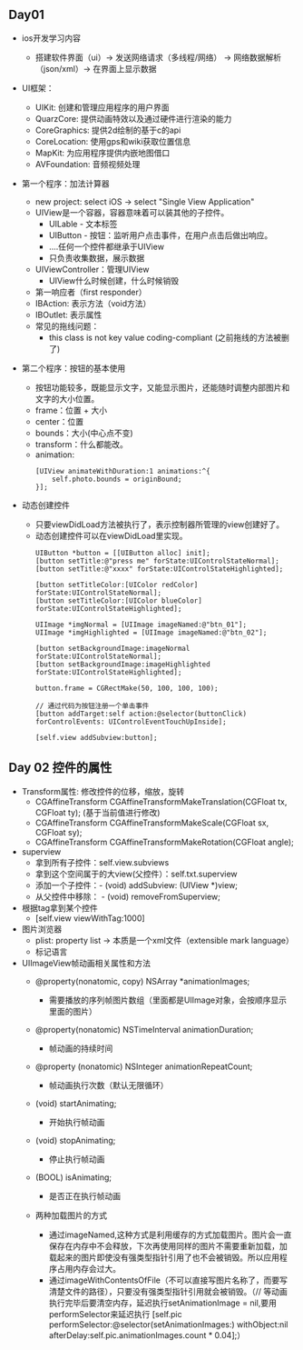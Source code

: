 ## Day01
- ios开发学习内容
    - 搭建软件界面（ui）-> 发送网络请求（多线程/网络） -> 网络数据解析（json/xml）-> 在界面上显示数据
- UI框架：
    - UIKit: 创建和管理应用程序的用户界面
    - QuarzCore: 提供动画特效以及通过硬件进行渲染的能力
    - CoreGraphics: 提供2d绘制的基于c的api
    - CoreLocation: 使用gps和wiki获取位置信息
    - MapKit: 为应用程序提供内嵌地图借口
    - AVFoundation: 音频视频处理

- 第一个程序：加法计算器
    - new project: select iOS -> select "Single View Application"
    - UIView是一个容器，容器意味着可以装其他的子控件。
        - UILable - 文本标签
        - UIButton - 按钮：监听用户点击事件，在用户点击后做出响应。
        - ....任何一个控件都继承于UIView
        - 只负责收集数据，展示数据
    - UIViewController：管理UIView
        - UIView什么时候创建，什么时候销毁
    - 第一响应者（first responder）
    - IBAction: 表示方法（void方法）
    - IBOutlet: 表示属性
    - 常见的拖线问题：
        - this class is not key value coding-compliant (之前拖线的方法被删了)
- 第二个程序：按钮的基本使用
    - 按钮功能较多，既能显示文字，又能显示图片，还能随时调整内部图片和文字的大小位置。
    - frame：位置 + 大小
    - center：位置
    - bounds：大小(中心点不变)
    - transform：什么都能改。
    - animation:
        ```
        [UIView animateWithDuration:1 animations:^{
            self.photo.bounds = originBound;
        }];
        ```
- 动态创建控件
    - 只要viewDidLoad方法被执行了，表示控制器所管理的view创建好了。
    - 动态创建控件可以在viewDidLoad里实现。
        ```
        UIButton *button = [[UIButton alloc] init];
        [button setTitle:@"press me" forState:UIControlStateNormal];
        [button setTitle:@"xxxx" forState:UIControlStateHighlighted];

        [button setTitleColor:[UIColor redColor] forState:UIControlStateNormal];
        [button setTitleColor:[UIColor blueColor] forState:UIControlStateHighlighted];

        UIImage *imgNormal = [UIImage imageNamed:@"btn_01"];
        UIImage *imgHighlighted = [UIImage imageNamed:@"btn_02"];

        [button setBackgroundImage:imageNormal forState:UIControlStateNormal];
        [button setBackgroundImage:imageHighlighted forState:UIControlStateHighlighted];

        button.frame = CGRectMake(50, 100, 100, 100);

        // 通过代码为按钮注册一个单击事件
        [button addTarget:self action:@selector(buttonClick) forControlEvents: UIControlEventTouchUpInside]; 

        [self.view addSubview:button];
        ```

## Day 02 控件的属性
- Transform属性: 修改控件的位移，缩放，旋转
    - CGAffineTransform CGAffineTransformMakeTranslation(CGFloat tx, CGFloat ty); (基于当前值进行修改)
    - CGAffineTransform CGAffineTransformMakeScale(CGFloat sx, CGFloat sy);
    - CGAffineTransform CGAffineTransformMakeRotation(CGFloat angle);
- superview
    - 拿到所有子控件：self.view.subviews
    - 拿到这个空间属于的大view(父控件）：self.txt.superview
    - 添加一个子控件：- (void) addSubview: (UIView *)view;
    - 从父控件中移除： - (void) removeFromSuperview;
- 根据tag拿到某个控件
    - [self.view viewWithTag:1000]
- 图片浏览器
    - plist: property list -> 本质是一个xml文件（extensible mark language）
    - 标记语言
- UIImageView帧动画相关属性和方法
    - @property(nonatomic, copy) NSArray *animationImages;
        - 需要播放的序列帧图片数组（里面都是UIImage对象，会按顺序显示里面的图片）
    - @property(nonatomic) NSTimeInterval animationDuration;
        - 帧动画的持续时间
    - @property (nonatomic) NSInteger animationRepeatCount;
        - 帧动画执行次数（默认无限循环）
    - (void) startAnimating;
        - 开始执行帧动画
    - (void) stopAnimating;
        - 停止执行帧动画
    - (BOOL) isAnimating;
        - 是否正在执行帧动画    

    - 两种加载图片的方式
        - 通过imageNamed,这种方式是利用缓存的方式加载图片。图片会一直保存在内存中不会释放，下次再使用同样的图片不需要重新加载，加载起来的图片即使没有强类型指针引用了也不会被销毁。所以应用程序占用内存会过大。
        - 通过imageWithContentsOfFile（不可以直接写图片名称了，而要写清楚文件的路径），只要没有强类型指针引用就会被销毁。（// 等动画执行完毕后要清空内存，延迟执行setAnimationImage = nil,要用performSelector来延迟执行 [self.pic performSelector:@selector(setAnimationImages:) withObject:nil afterDelay:self.pic.animationImages.count * 0.04];）
